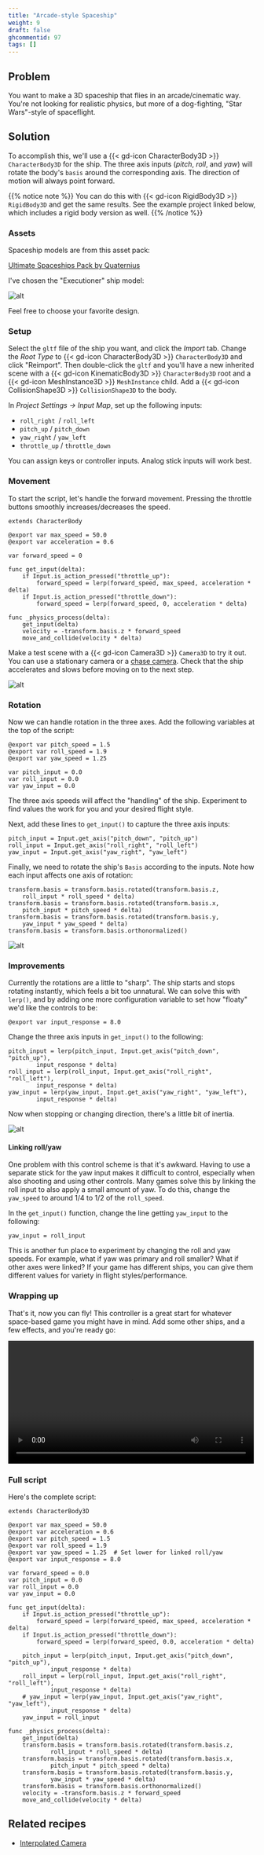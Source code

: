 ```yaml
---
title: "Arcade-style Spaceship"
weight: 9
draft: false
ghcommentid: 97
tags: []
---
```


## Problem

You want to make a 3D spaceship that flies in an arcade/cinematic way. You're not looking for realistic physics, but more of a dog-fighting, "Star Wars"-style of spaceflight.

## Solution

To accomplish this, we'll use a {{< gd-icon CharacterBody3D >}} `CharacterBody3D` for the ship. The three axis inputs (*pitch*, *roll*, and *yaw*) will rotate the body's `basis` around the corresponding axis. The direction of motion will always point forward.

{{% notice note %}}
You can do this with {{< gd-icon RigidBody3D >}} `RigidBody3D` and get the same results. See the example project linked below, which includes a rigid body version as well.
{{% /notice %}}

### Assets

Spaceship models are from this asset pack:

[Ultimate Spaceships Pack by Quaternius](https://quaternius.com/packs/ultimatespaceships.html)

I've chosen the "Executioner" ship model:

![alt](/4.x/img/3d_ship_01.png)

Feel free to choose your favorite design.

### Setup

Select the `gltf` file of the ship you want, and click the *Import* tab. Change the *Root Type* to {{< gd-icon CharacterBody3D >}} `CharacterBody3D` and click "Reimport". Then double-click the `gltf` and you'll have a new inherited scene with a {{< gd-icon KinematicBody3D >}} `CharacterBody3D` root and a {{< gd-icon MeshInstance3D >}} `MeshInstance` child. Add a {{< gd-icon CollisionShape3D >}} `CollisionShape3D` to the body.

In *Project Settings -> Input Map*, set up the following inputs:

* `roll_right `/ `roll_left`
* `pitch_up` / `pitch_down`
* `yaw_right` / `yaw_left`
* `throttle_up` / `throttle_down`

You can assign keys or controller inputs. Analog stick inputs will work best.

### Movement

To start the script, let's handle the forward movement. Pressing the throttle buttons smoothly increases/decreases the speed.

```gdscript
extends CharacterBody

@export var max_speed = 50.0
@export var acceleration = 0.6

var forward_speed = 0

func get_input(delta):
    if Input.is_action_pressed("throttle_up"):
        forward_speed = lerp(forward_speed, max_speed, acceleration * delta)
    if Input.is_action_pressed("throttle_down"):
        forward_speed = lerp(forward_speed, 0, acceleration * delta)

func _physics_process(delta):
    get_input(delta)
    velocity = -transform.basis.z * forward_speed
    move_and_collide(velocity * delta)
```

Make a test scene with a {{< gd-icon Camera3D >}} `Camera3D` to try it out. You can use a stationary camera or a [chase camera](/4.x/3d/interpolated_camera/). Check that the ship accelerates and slows before moving on to the next step.

![alt](/4.x/img/3d_ship_02.gif)

### Rotation

Now we can handle rotation in the three axes. Add the following variables at the top of the script:

```gdscript
@export var pitch_speed = 1.5
@export var roll_speed = 1.9
@export var yaw_speed = 1.25

var pitch_input = 0.0
var roll_input = 0.0
var yaw_input = 0.0
```

The three axis speeds will affect the "handling" of the ship. Experiment to find values the work for you and your desired flight style.

Next, add these lines to `get_input()` to capture the three axis inputs:

```gdscript
pitch_input = Input.get_axis("pitch_down", "pitch_up")
roll_input = Input.get_axis("roll_right", "roll_left")
yaw_input = Input.get_axis("yaw_right", "yaw_left")
```

Finally, we need to rotate the ship's `Basis` according to the inputs. Note how each input affects one axis of rotation:

```gdscript
transform.basis = transform.basis.rotated(transform.basis.z,
    roll_input * roll_speed * delta)
transform.basis = transform.basis.rotated(transform.basis.x,
    pitch_input * pitch_speed * delta)
transform.basis = transform.basis.rotated(transform.basis.y,
    yaw_input * yaw_speed * delta)
transform.basis = transform.basis.orthonormalized()
```

![alt](/4.x/img/3d_ship_04.gif)

### Improvements

Currently the rotations are a little to "sharp". The ship starts and stops rotating instantly, which feels a bit too unnatural. We can solve this with `lerp()`, and by adding one more configuration variable to set how "floaty" we'd like the controls to be:

```gdscript
@export var input_response = 8.0
```

Change the three axis inputs in `get_input()` to the following:

```gdscript
pitch_input = lerp(pitch_input, Input.get_axis("pitch_down", "pitch_up"),
        input_response * delta)
roll_input = lerp(roll_input, Input.get_axis("roll_right", "roll_left"),
        input_response * delta)
yaw_input = lerp(yaw_input, Input.get_axis("yaw_right", "yaw_left"),
        input_response * delta)
```

Now when stopping or changing direction, there's a little bit of inertia.

![alt](/4.x/img/3d_ship_03.gif)

#### Linking roll/yaw

One problem with this control scheme is that it's awkward. Having to use a separate stick for the yaw input makes it difficult to control, especially when also shooting and using other controls. Many games solve this by linking the roll input to also apply a small amount of yaw. To do this, change the `yaw_speed` to around 1/4 to 1/2 of the `roll_speed`.

In the `get_input()` function, change the line getting `yaw_input` to the following:

```gdscript
yaw_input = roll_input
```

This is another fun place to experiment by changing the roll and yaw speeds. For example, what if yaw was primary and roll smaller? What if other axes were linked? If your game has different ships, you can give them different values for variety in flight styles/performance.

### Wrapping up

That's it, now you can fly! This controller is a great start for whatever space-based game you might have in mind. Add some other ships, and a few effects, and you're ready go:

<video width="500" controls src="/4.x/img/3d_ship_05.webm"></video>

### Full script

Here's the complete script:

```gdscript
extends CharacterBody3D

@export var max_speed = 50.0
@export var acceleration = 0.6
@export var pitch_speed = 1.5
@export var roll_speed = 1.9
@export var yaw_speed = 1.25  # Set lower for linked roll/yaw
@export var input_response = 8.0

var forward_speed = 0.0
var pitch_input = 0.0
var roll_input = 0.0
var yaw_input = 0.0

func get_input(delta):
    if Input.is_action_pressed("throttle_up"):
        forward_speed = lerp(forward_speed, max_speed, acceleration * delta)
    if Input.is_action_pressed("throttle_down"):
        forward_speed = lerp(forward_speed, 0.0, acceleration * delta)

    pitch_input = lerp(pitch_input, Input.get_axis("pitch_down", "pitch_up"),
            input_response * delta)
    roll_input = lerp(roll_input, Input.get_axis("roll_right", "roll_left"),
            input_response * delta)
    # yaw_input = lerp(yaw_input, Input.get_axis("yaw_right", "yaw_left"),
            input_response * delta)
    yaw_input = roll_input

func _physics_process(delta):
    get_input(delta)
    transform.basis = transform.basis.rotated(transform.basis.z,
            roll_input * roll_speed * delta)
    transform.basis = transform.basis.rotated(transform.basis.x,
            pitch_input * pitch_speed * delta)
    transform.basis = transform.basis.rotated(transform.basis.y,
            yaw_input * yaw_speed * delta)
    transform.basis = transform.basis.orthonormalized()
    velocity = -transform.basis.z * forward_speed
    move_and_collide(velocity * delta)
```

<!-- {{% notice note %}}
Download the project file here: [https://github.com/kidscancode/3d_spaceship_demo](https://github.com/kidscancode/3d_spaceship_demo)
{{% /notice %}} -->


## Related recipes

<!-- - [Input Actions](http://kidscancode.org/godot_recipes/input/input_actions/) -->
- [Interpolated Camera](/3.x/3d/interpolated_camera/)


<!-- #### Like video?

{{< youtube 8oywBn_bLeU >}} -->